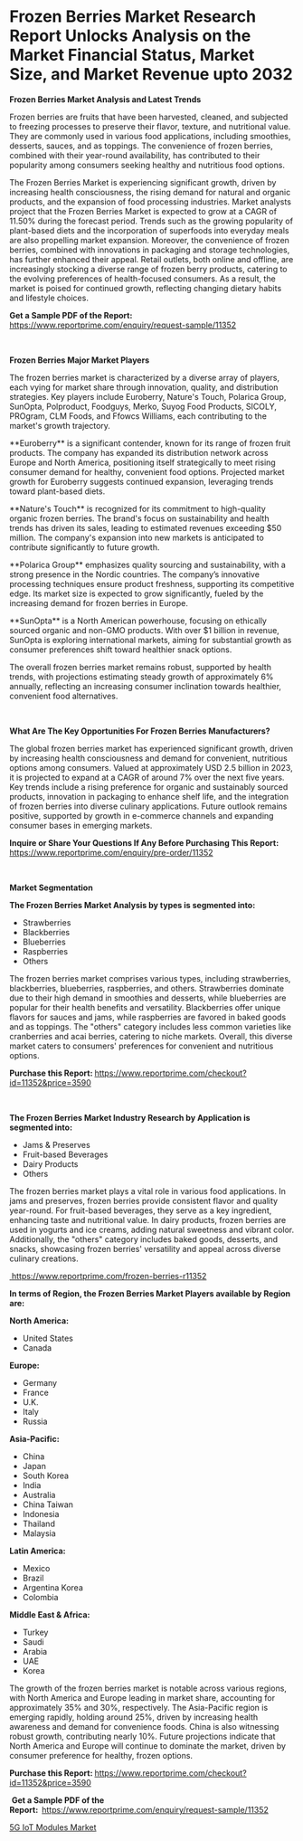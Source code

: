 <p><h1>Frozen Berries Market Research Report Unlocks Analysis on the Market Financial Status, Market Size, and Market Revenue upto 2032</h1></p><p><strong>Frozen Berries Market Analysis and Latest Trends</strong></p>
<p><p>Frozen berries are fruits that have been harvested, cleaned, and subjected to freezing processes to preserve their flavor, texture, and nutritional value. They are commonly used in various food applications, including smoothies, desserts, sauces, and as toppings. The convenience of frozen berries, combined with their year-round availability, has contributed to their popularity among consumers seeking healthy and nutritious food options.</p><p>The Frozen Berries Market is experiencing significant growth, driven by increasing health consciousness, the rising demand for natural and organic products, and the expansion of food processing industries. Market analysts project that the Frozen Berries Market is expected to grow at a CAGR of 11.50% during the forecast period. Trends such as the growing popularity of plant-based diets and the incorporation of superfoods into everyday meals are also propelling market expansion. Moreover, the convenience of frozen berries, combined with innovations in packaging and storage technologies, has further enhanced their appeal. Retail outlets, both online and offline, are increasingly stocking a diverse range of frozen berry products, catering to the evolving preferences of health-focused consumers. As a result, the market is poised for continued growth, reflecting changing dietary habits and lifestyle choices.</p></p>
<p><strong>Get a Sample PDF of the Report:&nbsp;</strong> <a href="https://www.reportprime.com/enquiry/request-sample/11352?utm_campaign=2136&utm_medium=2&utm_source=Github&utm_content=ia&utm_term=20032025&utm_id=frozen-berries">https://www.reportprime.com/enquiry/request-sample/11352</a></p>
<p>&nbsp;</p>
<p><strong>Frozen Berries Major Market Players</strong></p>
<p><p>The frozen berries market is characterized by a diverse array of players, each vying for market share through innovation, quality, and distribution strategies. Key players include Euroberry, Nature's Touch, Polarica Group, SunOpta, Polproduct, Foodguys, Merko, Suyog Food Products, SICOLY, PROgram, CLM Foods, and Ffowcs Williams, each contributing to the market's growth trajectory.</p><p>**Euroberry** is a significant contender, known for its range of frozen fruit products. The company has expanded its distribution network across Europe and North America, positioning itself strategically to meet rising consumer demand for healthy, convenient food options. Projected market growth for Euroberry suggests continued expansion, leveraging trends toward plant-based diets.</p><p>**Nature's Touch** is recognized for its commitment to high-quality organic frozen berries. The brand's focus on sustainability and health trends has driven its sales, leading to estimated revenues exceeding $50 million. The company's expansion into new markets is anticipated to contribute significantly to future growth.</p><p>**Polarica Group** emphasizes quality sourcing and sustainability, with a strong presence in the Nordic countries. The company’s innovative processing techniques ensure product freshness, supporting its competitive edge. Its market size is expected to grow significantly, fueled by the increasing demand for frozen berries in Europe.</p><p>**SunOpta** is a North American powerhouse, focusing on ethically sourced organic and non-GMO products. With over $1 billion in revenue, SunOpta is exploring international markets, aiming for substantial growth as consumer preferences shift toward healthier snack options.</p><p>The overall frozen berries market remains robust, supported by health trends, with projections estimating steady growth of approximately 6% annually, reflecting an increasing consumer inclination towards healthier, convenient food alternatives.</p></p>
<p>&nbsp;</p>
<p><strong>What Are The Key Opportunities For Frozen Berries Manufacturers?</strong></p>
<p><p>The global frozen berries market has experienced significant growth, driven by increasing health consciousness and demand for convenient, nutritious options among consumers. Valued at approximately USD 2.5 billion in 2023, it is projected to expand at a CAGR of around 7% over the next five years. Key trends include a rising preference for organic and sustainably sourced products, innovation in packaging to enhance shelf life, and the integration of frozen berries into diverse culinary applications. Future outlook remains positive, supported by growth in e-commerce channels and expanding consumer bases in emerging markets.</p></p>
<p><strong>Inquire or Share Your Questions If Any Before Purchasing This Report:</strong> <a href="https://www.reportprime.com/enquiry/pre-order/11352?utm_campaign=2136&utm_medium=2&utm_source=Github&utm_content=ia&utm_term=20032025&utm_id=frozen-berries">https://www.reportprime.com/enquiry/pre-order/11352</a></p>
<p>&nbsp;</p>
<p><strong>Market Segmentation</strong></p>
<p><strong>The Frozen Berries Market Analysis by types is segmented into:</strong></p>
<p><ul><li>Strawberries</li><li>Blackberries</li><li>Blueberries</li><li>Raspberries</li><li>Others</li></ul></p>
<p><p>The frozen berries market comprises various types, including strawberries, blackberries, blueberries, raspberries, and others. Strawberries dominate due to their high demand in smoothies and desserts, while blueberries are popular for their health benefits and versatility. Blackberries offer unique flavors for sauces and jams, while raspberries are favored in baked goods and as toppings. The "others" category includes less common varieties like cranberries and acai berries, catering to niche markets. Overall, this diverse market caters to consumers' preferences for convenient and nutritious options.</p></p>
<p><strong>Purchase this Report:&nbsp;</strong><a href="https://www.reportprime.com/checkout?id=11352&price=3590&utm_campaign=2136&utm_medium=2&utm_source=Github&utm_content=ia&utm_term=20032025&utm_id=frozen-berries">https://www.reportprime.com/checkout?id=11352&price=3590</a></p>
<p>&nbsp;</p>
<p><strong>The Frozen Berries Market Industry Research by Application is segmented into:</strong></p>
<p><ul><li>Jams & Preserves</li><li>Fruit-based Beverages</li><li>Dairy Products</li><li>Others</li></ul></p>
<p><p>The frozen berries market plays a vital role in various food applications. In jams and preserves, frozen berries provide consistent flavor and quality year-round. For fruit-based beverages, they serve as a key ingredient, enhancing taste and nutritional value. In dairy products, frozen berries are used in yogurts and ice creams, adding natural sweetness and vibrant color. Additionally, the "others" category includes baked goods, desserts, and snacks, showcasing frozen berries' versatility and appeal across diverse culinary creations.</p></p>
<p><a href="https://www.reportprime.com/frozen-berries-r11352?utm_campaign=2136&utm_medium=2&utm_source=Github&utm_content=ia&utm_term=20032025&utm_id=frozen-berries">&nbsp;https://www.reportprime.com/frozen-berries-r11352</a></p>
<p><strong>In terms of Region, the Frozen Berries Market Players available by Region are:</strong></p>
<p>
    <p> <strong> North America: </strong>
        <ul>
            <li>United States</li>
            <li>Canada</li>
        </ul>
        </p> 
    <p> <strong> Europe: </strong>
        <ul>
            <li>Germany</li>
            <li>France</li>
            <li>U.K.</li>
            <li>Italy</li>
            <li>Russia</li>
        </ul>
        </p> 
    <p> <strong> Asia-Pacific: </strong>
        <ul>
            <li>China</li>
            <li>Japan</li>
            <li>South Korea</li>
            <li>India</li>
            <li>Australia</li>
            <li>China Taiwan</li>
            <li>Indonesia</li>
            <li>Thailand</li>
            <li>Malaysia</li>
        </ul>
        </p> 
    <p> <strong> Latin America: </strong>
        <ul>
            <li>Mexico</li>
            <li>Brazil</li>
            <li>Argentina Korea</li>
            <li>Colombia</li>
        </ul>
        </p> 
    <p> <strong> Middle East & Africa: </strong>
        <ul>
            <li>Turkey</li>
            <li>Saudi</li>
            <li>Arabia</li>
            <li>UAE</li>
            <li>Korea</li>
        </ul>
    </p>
    </p>
<p><p>The growth of the frozen berries market is notable across various regions, with North America and Europe leading in market share, accounting for approximately 35% and 30%, respectively. The Asia-Pacific region is emerging rapidly, holding around 25%, driven by increasing health awareness and demand for convenience foods. China is also witnessing robust growth, contributing nearly 10%. Future projections indicate that North America and Europe will continue to dominate the market, driven by consumer preference for healthy, frozen options.</p></p>
<p><strong>Purchase this Report: </strong><a href="https://www.reportprime.com/checkout?id=11352&price=3590&utm_campaign=2136&utm_medium=2&utm_source=Github&utm_content=ia&utm_term=20032025&utm_id=frozen-berries">https://www.reportprime.com/checkout?id=11352&price=3590</a></p>
<p>&nbsp;<strong>Get a Sample PDF of the Report:&nbsp;&nbsp;</strong><a href="https://www.reportprime.com/enquiry/request-sample/11352?utm_campaign=2136&utm_medium=2&utm_source=Github&utm_content=ia&utm_term=20032025&utm_id=frozen-berries">https://www.reportprime.com/enquiry/request-sample/11352</a></p>
<p><strong></strong></p>
<p><p><a href="https://github.com/lizamflotow/Market-Research-Report-List-1/blob/main/5g-iot-modules-market.md?utm_campaign=2136&utm_medium=2&utm_source=Github&utm_content=ia&utm_term=20032025&utm_id=frozen-berries">5G IoT Modules Market</a></p></p>